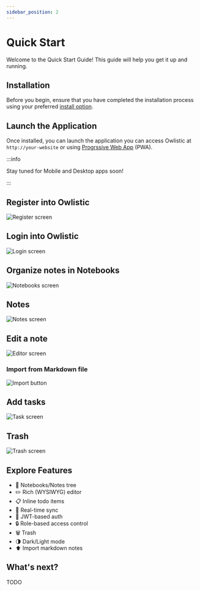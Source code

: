 ```yaml
---
sidebar_position: 2
---
```


# Quick Start

Welcome to the Quick Start Guide! This guide will help you get it up and running.

## Installation

Before you begin, ensure that you have completed the installation process using your preferred [install option](/docs/category/installation).

## Launch the Application

Once installed, you can launch the application you can access Owlistic at `http://your-website` or using [Progrssive Web App](https://en.wikipedia.org/wiki/Progressive_web_app) (PWA).

:::info

Stay tuned for Mobile and Desktop apps soon!

:::

## Register into Owlistic

![Register screen](@site/static/img/screenshoots/register.png)

## Login into Owlistic

![Login screen](@site/static/img/screenshoots/login.png)

## Organize notes in Notebooks

![Notebooks screen](@site/static/img/screenshoots/notebooks.png)

## Notes

![Notes screen](@site/static/img/screenshoots/notes.png)

## Edit a note

![Editor screen](@site/static/img/screenshoots/editor.png)

### Import from Markdown file

![Import button](@site/static/img/screenshoots/import.png)

## Add tasks

![Task screen](@site/static/img/screenshoots/tasks.png)

## Trash

![Trash screen](@site/static/img/screenshoots/trash.png)

## Explore Features

- 📒 Notebooks/Notes tree
- ✏️ Rich (WYSIWYG) editor
- 📋 Inline todo items
- 🔄 Real-time sync
- 🔑 JWT-based auth
- 🔒 Role-based access control
- 🗑️ Trash
- 🌗 Dark/Light mode
- ⬆ Import markdown notes

## What's next?

TODO